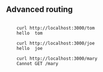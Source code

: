 ## Advanced routing

<pre><code>
	curl http://localhost:3000/tom
	hello  tom

	curl http://localhost:3000/joe
	hello  joe

	curl http://localhost:3000/mary
	Cannot GET /mary
</code></pre>